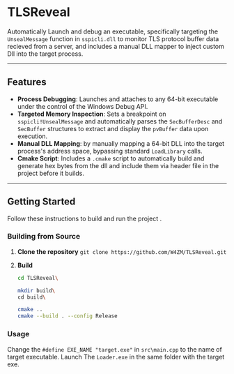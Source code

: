 # TLSReveal

Automatically Launch and debug an executable, specifically targeting the `UnsealMessage` function in `sspicli.dll` to monitor TLS protocol buffer data recieved from a server, and includes a manual DLL mapper to inject custom Dll into the target process.

---

## Features

* **Process Debugging**: Launches and attaches to any 64-bit executable under the control of the Windows Debug API.
* **Targeted Memory Inspection**: Sets a breakpoint on `sspicli!UnsealMessage` and automatically parses the `SecBufferDesc` and `SecBuffer` structures to extract and display the `pvBuffer` data upon execution.
* **Manual DLL Mapping**: by manually mapping a 64-bit DLL into the target process's address space, bypassing standard `LoadLibrary` calls.
* **Cmake Script**: Includes a `.cmake` script to automatically build and generate hex bytes from the dll and include them via header file in the project before it builds. 

---

## Getting Started

Follow these instructions to build and run the project .

### Building from Source

1.  **Clone the repository**
    `git clone https://github.com/W4ZM/TLSReveal.git`

2.  **Build**
    ```bash
    cd TLSReveal\
    
    mkdir build\
    cd build\

    cmake ..
    cmake --build . --config Release
    ```

### Usage

Change the `#define EXE_NAME "target.exe"` in `src\main.cpp` to the name of target executable.
Launch The `Loader.exe` in the same folder with the target exe.
